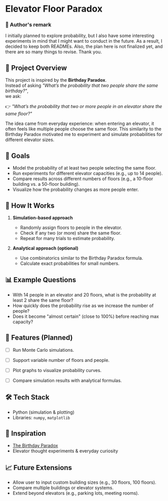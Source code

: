 # Elevator Floor Paradox
### 📌 Author's remark
I initially planned to explore probability, but I also have some interesting experiments in mind that I might want to conduct in the future. As a result, I decided to keep both READMEs.
Also, the plan here is not finalized yet, and there are so many things to revise. Thank you. 

## 📌 Project Overview
This project is inspired by the **Birthday Paradox**.  
Instead of asking *"What’s the probability that two people share the same birthday?"*,  
we ask:  

👉 *"What’s the probability that two or more people in an elevator share the same floor?"*

The idea came from everyday experience: when entering an elevator, it often feels like multiple people choose the same floor. This similarity to the Birthday Paradox motivated me to experiment and simulate probabilities for different elevator sizes.



## 🎯 Goals
- Model the probability of at least two people selecting the same floor.
- Run experiments for different elevator capacities (e.g., up to 14 people).
- Compare results across different numbers of floors (e.g., a 10-floor building vs. a 50-floor building).
- Visualize how the probability changes as more people enter.



## 🔧 How It Works
1. **Simulation-based approach**  
   - Randomly assign floors to people in the elevator.  
   - Check if any two (or more) share the same floor.  
   - Repeat for many trials to estimate probability.

2. **Analytical approach (optional)**  
   - Use combinatorics similar to the Birthday Paradox formula.  
   - Calculate exact probabilities for small numbers.


## 📊 Example Questions
- With 14 people in an elevator and 20 floors, what is the probability at least 2 share the same floor?  
- How quickly does the probability rise as we increase the number of people?  
- Does it become "almost certain" (close to 100%) before reaching max capacity?



## 🚀 Features (Planned)
- [ ] Run Monte Carlo simulations.  
- [ ] Support variable number of floors and people.  
- [ ] Plot graphs to visualize probability curves.  
- [ ] Compare simulation results with analytical formulas.  



## 🛠️ Tech Stack
- Python (simulation & plotting)
- Libraries: `numpy`, `matplotlib`



## 📌 Inspiration
- [The Birthday Paradox](https://en.wikipedia.org/wiki/Birthday_problem)  
- Elevator thought experiments & everyday curiosity



## 📈 Future Extensions
- Allow user to input custom building sizes (e.g., 30 floors, 100 floors).  
- Compare multiple buildings or elevator systems.  
- Extend beyond elevators (e.g., parking lots, meeting rooms).  
